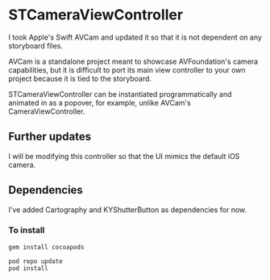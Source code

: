 # STCameraViewController

I took Apple's Swift AVCam and updated it so that it is not dependent on any storyboard files.

AVCam is a standalone project meant to showcase AVFoundation's camera capabilities, but it is difficult to port its main view controller to your own project because it is tied to the storyboard.

STCameraViewController can be instantiated programmatically and animated in as a popover, for example, unlike AVCam's CameraViewController.

## Further updates

I will be modifying this controller so that the UI mimics the default iOS camera.

## Dependencies

I've added Cartography and KYShutterButton as dependencies for now.

### To install

```
gem install cocoapods
```

```
pod repo update
pod install
```